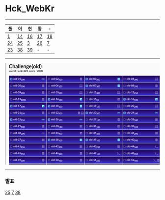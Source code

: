 # Hck_WebKr

---

|풀|이|현|황|-|
|---|---|---|---|---|
|[1](1.md)|[14](14.md)|[16](16.md)|[17](17.md)|[18](18.md)|
|[24](24.md)|[25](25.md)|[3](3.md)|[26](26.md)|[7](7.md)|
|[23](23.md)|[38](38.md)|[39](39.md)|-|-|

---
![capture](./img/webkr.png)

---
### 발표
[25](25.md)
[7](7.md)
[38](38.md)